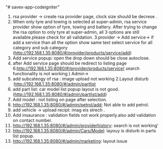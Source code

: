 "# savex-app-codeigniter" 


1. rsa provider -> create rsa provider page, clock size should be decrese .
2.  When only tyre and towing is selected at super-admin, rsa service provider show option of tyre, towing and battery. After trying to change the rsa option to only tyre at super-admin, all 3 options are still available.please check for all validation.
3.provider -> Add service-> if add a service than all the option show same text select service for all category and sub category
(http://192.168.1.35:8080/#/provider/products/service/add)
4. Add service popup: open the drop down should be close autoclose.
5. after Add service page should be redirect to listing page
6.http://192.168.1.35:8080/#/provider/products/service( search functionality is not working )
Admin-> 
1. add subcateogy of rsa : image upload not working 
2.Layout disturb :http://192.168.1.35:8080/#/admin/partlist
3. add part list: car model list popup layout is not good.(http://192.168.1.35:8080/#/admin/partlist/add)
4. Add model : not listing on page after selection. 
5. http://192.168.1.35:8080/#/admin/petrol/add; Not able to add petrol.
6. add vehicle -> upload recipt: imag eis strech . 
7. Add insaurance : validation fields not work properly.also add validation on contact number. 
8. http://192.168.1.35:8080/#/admin/providerhistory: search is not working'
9. http://192.168.1.35:8080/#/admin/Cars/Model: layouy is disturb in parts  list popup.
10. http://192.168.1.35:8080/#/admin/marketing: layout issue 
